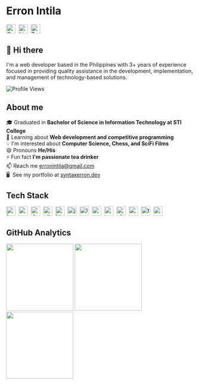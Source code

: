 # Erron Intila
<a href="mailto:erronintila@gmail.com@gmail.com" target="_blank"><img src="https://img.shields.io/badge/Gmail-D14836?style=flat&logo=gmail&logoColor=white" alt="Gmail Badge" height="25"></a>&nbsp;
<a href="https://www.linkedin.com/in/erronintila" target="_blank"><img src="https://img.shields.io/badge/LinkedIn-0077B5?style=flat&logo=linkedin&logoColor=white" alt="LinkedIn Badge" height="25"></a>&nbsp;
<a href="https://twitter.com/syntaxerron_" target="_blank"><img src="https://img.shields.io/badge/Twitter-1DA1F2?style=flat&logo=twitter&logoColor=white" alt="Twitter Badge" height="25"></a>&nbsp;

## 👋 Hi there
I'm a web developer based in the Philippines with 3+ years of experience focused in providing quality assistance in the development, implementation, and management of technology-based solutions.

![Profile Views](https://komarev.com/ghpvc/?username=erronerron&theme=default&color=blue&style=flat&label=Profile+Views)

## About me
🎓&nbsp;Graduated in **Bachelor of Science in Information Technology at STI College**
<br/>🌱&nbsp;Learning about **Web development and competitive programming**
<br/>💡&nbsp;I'm interested about **Computer Science, Chess, and SciFi Films**
<br/>😄&nbsp;Pronouns **He/His**
<br/>⚡&nbsp;Fun fact **I'm passionate tea drinker**
<br/>📫&nbsp;Reach me [erronintila@gmail.com](mailto:erronintila@gmail.com)
<br/>🖥&nbsp; See my portfolio at <a href="https://www.syntaxerron.dev" target="_blank">syntaxerron.dev</a>

## Tech Stack
<img src="https://img.shields.io/badge/Bootstrap-05122A?style=flat&logo=bootstrap" alt="bootstrap Badge" height="25">&nbsp;
<img src="https://img.shields.io/badge/Css3-05122A?style=flat&logo=css3" alt="css3 Badge" height="25">&nbsp;
<img src="https://img.shields.io/badge/Docker-05122A?style=flat&logo=docker" alt="docker Badge" height="25">&nbsp;
<img src="https://img.shields.io/badge/Git-05122A?style=flat&logo=git" alt="git Badge" height="25">&nbsp;
<img src="https://img.shields.io/badge/Html5-05122A?style=flat&logo=html5" alt="html5 Badge" height="25">&nbsp;
<img src="https://img.shields.io/badge/Javascript-05122A?style=flat&logo=javascript" alt="javascript Badge" height="25">&nbsp;
<img src="https://img.shields.io/badge/Laravel-05122A?style=flat&logo=laravel" alt="laravel Badge" height="25">&nbsp;
<img src="https://img.shields.io/badge/Mysql-05122A?style=flat&logo=mysql" alt="mysql Badge" height="25">&nbsp;
<img src="https://img.shields.io/badge/Nodejs-05122A?style=flat&logo=node.js" alt="nodejs Badge" height="25">&nbsp;
<img src="https://img.shields.io/badge/Php-05122A?style=flat&logo=php" alt="php Badge" height="25">&nbsp;
<img src="https://img.shields.io/badge/React-05122A?style=flat&logo=react" alt="react Badge" height="25">&nbsp;
<img src="https://img.shields.io/badge/Typescript-05122A?style=flat&logo=typescript" alt="typescript Badge" height="25">&nbsp;
<img src="https://img.shields.io/badge/Vuejs-05122A?style=flat&logo=vuedotjs" alt="vuejs Badge" height="25">&nbsp;

## GitHub Analytics
<div>
<img height="180em" src="https://github-readme-stats.vercel.app/api?username=erronerron&theme=default&show_icons=true&count_private=true">
<img height="180em" src="https://github-readme-stats.vercel.app/api/top-langs/?username=erronerron&theme=default&layout=compact&langs_count=5">
<img height="180em" src="https://github-readme-streak-stats.herokuapp.com/?user=erronerron&theme=default">
</div>
